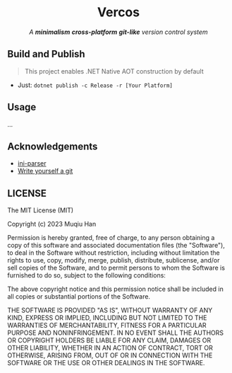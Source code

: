 <div align="center">

# Vercos

*A __minimalism__ __cross-platform__ __git-like__ version control system*

</div>

## Build and Publish
> This project enables .NET Native AOT construction by default

- Just: `dotnet publish -c Release -r [Your Platform]`

## Usage
...

## Acknowledgements
- [ini-parser](https://github.com/rickyah/ini-parser)
- [Write yourself a git](https://wyag.thb.lt/)

## LICENSE
The MIT License (MIT)

Copyright (c) 2023 Muqiu Han

Permission is hereby granted, free of charge, to any person obtaining a copy of
this software and associated documentation files (the "Software"), to deal in
the Software without restriction, including without limitation the rights to
use, copy, modify, merge, publish, distribute, sublicense, and/or sell copies of
the Software, and to permit persons to whom the Software is furnished to do so,
subject to the following conditions:

The above copyright notice and this permission notice shall be included in all
copies or substantial portions of the Software.

THE SOFTWARE IS PROVIDED "AS IS", WITHOUT WARRANTY OF ANY KIND, EXPRESS OR
IMPLIED, INCLUDING BUT NOT LIMITED TO THE WARRANTIES OF MERCHANTABILITY, FITNESS
FOR A PARTICULAR PURPOSE AND NONINFRINGEMENT. IN NO EVENT SHALL THE AUTHORS OR
COPYRIGHT HOLDERS BE LIABLE FOR ANY CLAIM, DAMAGES OR OTHER LIABILITY, WHETHER
IN AN ACTION OF CONTRACT, TORT OR OTHERWISE, ARISING FROM, OUT OF OR IN
CONNECTION WITH THE SOFTWARE OR THE USE OR OTHER DEALINGS IN THE SOFTWARE.